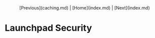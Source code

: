 <center>[Previous](caching.md) | [Home](index.md) | [Next](index.md)</center>

Launchpad Security
==================